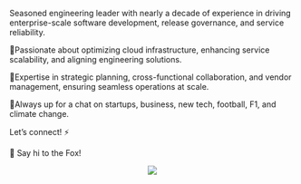 Seasoned engineering leader with nearly a decade of experience in driving enterprise-scale software development, release governance, and service reliability. 

🔹Passionate about optimizing cloud infrastructure, enhancing service scalability, and aligning engineering solutions.

🔹Expertise in strategic planning, cross-functional collaboration, and vendor management, ensuring seamless operations at scale.

🔹Always up for a chat on startups, business, new tech, football, F1, and climate change. 

Let’s connect! ⚡

👋 Say hi to the Fox!

<p align="center">
<img src="https://ci4.googleusercontent.com/proxy/yOBwdsWDo0FpfFEnDYizoCdEz2CEPU-sncAOd5UA0uToNEUCckLQTz8qVF4G7cr6iDP4EDvssWmF-8c5cQyiu0iXgczQFBYmQ0q89G7Vj5c_X8fHv8EzmVAuY4FC1r_fCkBvCpRwu32wQMJmm_kHAHW_bLzvXCOBFa2DQds=s0-d-e1-ft#https://gallery.mailchimp.com/65bd5a1857b73643aad556093/images/1f3a8645-c856-4427-acc7-bd1df9833c87.gif">
</p>
